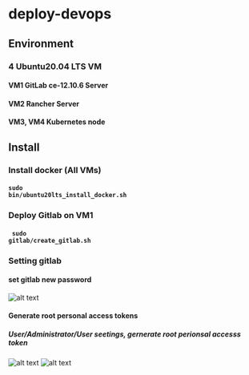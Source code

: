 # deploy-devops
## Environment
### 4 Ubuntu20.04 LTS VM
#### VM1 GitLab ce-12.10.6 Server
#### VM2 Rancher Server
#### VM3, VM4 Kubernetes node
## Install
### Install docker (All VMs)
#### <code>sudo bin/ubuntu20lts_install_docker.sh </code>
### Deploy Gitlab on VM1
#### <code> sudo gitlab/create_gitlab.sh </code>
### Setting gitlab
#### set gitlab new password
![alt text](https://github.com/iii-org/deploy-devops/blob/master/png/set-gitlab-new-password.png?raw=true)
#### Generate root personal access tokens
##### User/Administrator/User seetings, gernerate root perionsal accesss token
![alt text](https://github.com/iii-org/deploy-devops/blob/master/png/root-settings.png?raw=true)
![alt text](https://github.com/iii-org/deploy-devops/blob/master/png/generate-root-persional-access-token.png?raw=true)

